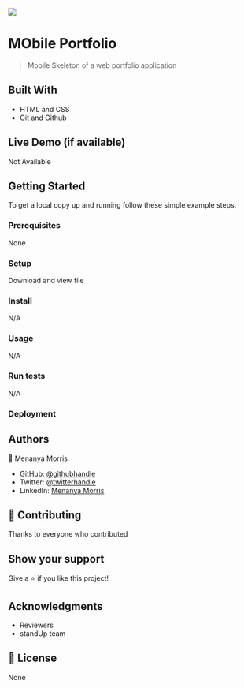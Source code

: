 ![](https://img.shields.io/badge/Microverse-blueviolet)

# MObile Portfolio

> Mobile Skeleton of a web portfolio application 


## Built With

- HTML and CSS
- Git and Github


## Live Demo (if available)

Not Available


## Getting Started




To get a local copy up and running follow these simple example steps.

### Prerequisites
  None

### Setup
Download and view file

### Install
N/A

### Usage
N/A

### Run tests
N/A
### Deployment



## Authors

👤 Menanya Morris

- GitHub: [@githubhandle](https://github.com/githubhandle)
- Twitter: [@twitterhandle](https://twitter.com/twitterhandle)
- LinkedIn: [Menanya Morris](https://www.linkedin.com/in/morris-menanya-a51985104/)


## 🤝 Contributing

Thanks to everyone who contributed

## Show your support

Give a ⭐️ if you like this project!

## Acknowledgments

- Reviewers
- standUp team


## 📝 License

None
